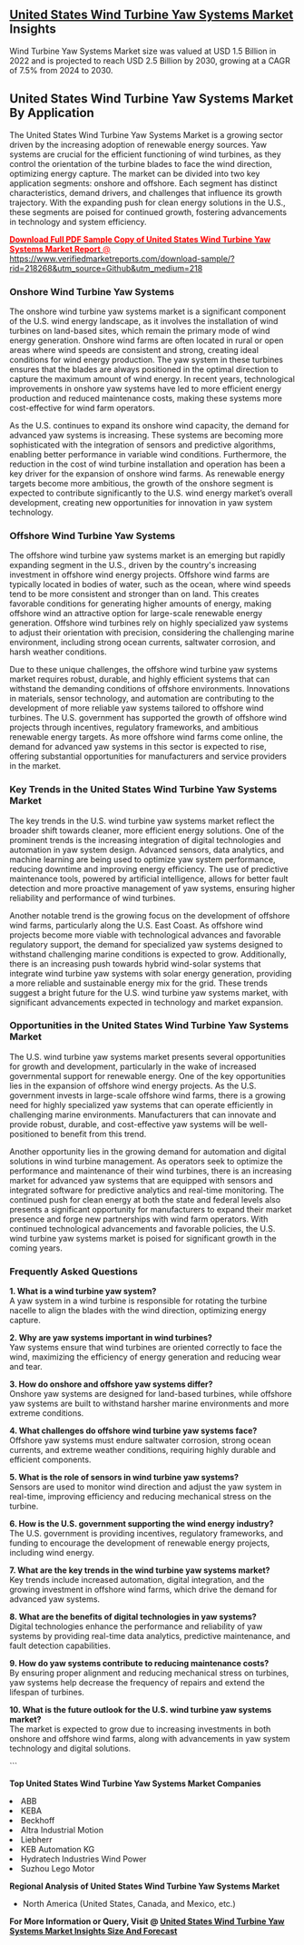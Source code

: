 <h2><a href="https://www.verifiedmarketreports.com/download-sample/?rid=218268&amp;utm_source=Github&amp;utm_medium=218" target="_blank">United States Wind Turbine Yaw Systems Market</a> Insights</h2><p>Wind Turbine Yaw Systems Market size was valued at USD 1.5 Billion in 2022 and is projected to reach USD 2.5 Billion by 2030, growing at a CAGR of 7.5% from 2024 to 2030.</p><p> <h2>United States Wind Turbine Yaw Systems Market By Application</h2> <p>The United States Wind Turbine Yaw Systems Market is a growing sector driven by the increasing adoption of renewable energy sources. Yaw systems are crucial for the efficient functioning of wind turbines, as they control the orientation of the turbine blades to face the wind direction, optimizing energy capture. The market can be divided into two key application segments: onshore and offshore. Each segment has distinct characteristics, demand drivers, and challenges that influence its growth trajectory. With the expanding push for clean energy solutions in the U.S., these segments are poised for continued growth, fostering advancements in technology and system efficiency. <a href="#"><p><span class=""><span style="color: #ff0000;"><strong>Download Full PDF Sample Copy of United States Wind Turbine Yaw Systems Market Report</strong> @ </span><a href="https://www.verifiedmarketreports.com/download-sample/?rid=218268&amp;utm_source=Github&amp;utm_medium=218" target="_blank">https://www.verifiedmarketreports.com/download-sample/?rid=218268&amp;utm_source=Github&amp;utm_medium=218</a></span></p></a></p> <h3>Onshore Wind Turbine Yaw Systems</h3> <p>The onshore wind turbine yaw systems market is a significant component of the U.S. wind energy landscape, as it involves the installation of wind turbines on land-based sites, which remain the primary mode of wind energy generation. Onshore wind farms are often located in rural or open areas where wind speeds are consistent and strong, creating ideal conditions for wind energy production. The yaw system in these turbines ensures that the blades are always positioned in the optimal direction to capture the maximum amount of wind energy. In recent years, technological improvements in onshore yaw systems have led to more efficient energy production and reduced maintenance costs, making these systems more cost-effective for wind farm operators. <p>As the U.S. continues to expand its onshore wind capacity, the demand for advanced yaw systems is increasing. These systems are becoming more sophisticated with the integration of sensors and predictive algorithms, enabling better performance in variable wind conditions. Furthermore, the reduction in the cost of wind turbine installation and operation has been a key driver for the expansion of onshore wind farms. As renewable energy targets become more ambitious, the growth of the onshore segment is expected to contribute significantly to the U.S. wind energy market’s overall development, creating new opportunities for innovation in yaw system technology.</p> <h3>Offshore Wind Turbine Yaw Systems</h3> <p>The offshore wind turbine yaw systems market is an emerging but rapidly expanding segment in the U.S., driven by the country's increasing investment in offshore wind energy projects. Offshore wind farms are typically located in bodies of water, such as the ocean, where wind speeds tend to be more consistent and stronger than on land. This creates favorable conditions for generating higher amounts of energy, making offshore wind an attractive option for large-scale renewable energy generation. Offshore wind turbines rely on highly specialized yaw systems to adjust their orientation with precision, considering the challenging marine environment, including strong ocean currents, saltwater corrosion, and harsh weather conditions. <p>Due to these unique challenges, the offshore wind turbine yaw systems market requires robust, durable, and highly efficient systems that can withstand the demanding conditions of offshore environments. Innovations in materials, sensor technology, and automation are contributing to the development of more reliable yaw systems tailored to offshore wind turbines. The U.S. government has supported the growth of offshore wind projects through incentives, regulatory frameworks, and ambitious renewable energy targets. As more offshore wind farms come online, the demand for advanced yaw systems in this sector is expected to rise, offering substantial opportunities for manufacturers and service providers in the market.</p> <h3>Key Trends in the United States Wind Turbine Yaw Systems Market</h3> <p>The key trends in the U.S. wind turbine yaw systems market reflect the broader shift towards cleaner, more efficient energy solutions. One of the prominent trends is the increasing integration of digital technologies and automation in yaw system design. Advanced sensors, data analytics, and machine learning are being used to optimize yaw system performance, reducing downtime and improving energy efficiency. The use of predictive maintenance tools, powered by artificial intelligence, allows for better fault detection and more proactive management of yaw systems, ensuring higher reliability and performance of wind turbines. <p>Another notable trend is the growing focus on the development of offshore wind farms, particularly along the U.S. East Coast. As offshore wind projects become more viable with technological advances and favorable regulatory support, the demand for specialized yaw systems designed to withstand challenging marine conditions is expected to grow. Additionally, there is an increasing push towards hybrid wind-solar systems that integrate wind turbine yaw systems with solar energy generation, providing a more reliable and sustainable energy mix for the grid. These trends suggest a bright future for the U.S. wind turbine yaw systems market, with significant advancements expected in technology and market expansion.</p> <h3>Opportunities in the United States Wind Turbine Yaw Systems Market</h3> <p>The U.S. wind turbine yaw systems market presents several opportunities for growth and development, particularly in the wake of increased governmental support for renewable energy. One of the key opportunities lies in the expansion of offshore wind energy projects. As the U.S. government invests in large-scale offshore wind farms, there is a growing need for highly specialized yaw systems that can operate efficiently in challenging marine environments. Manufacturers that can innovate and provide robust, durable, and cost-effective yaw systems will be well-positioned to benefit from this trend. <p>Another opportunity lies in the growing demand for automation and digital solutions in wind turbine management. As operators seek to optimize the performance and maintenance of their wind turbines, there is an increasing market for advanced yaw systems that are equipped with sensors and integrated software for predictive analytics and real-time monitoring. The continued push for clean energy at both the state and federal levels also presents a significant opportunity for manufacturers to expand their market presence and forge new partnerships with wind farm operators. With continued technological advancements and favorable policies, the U.S. wind turbine yaw systems market is poised for significant growth in the coming years.</p> <h3>Frequently Asked Questions</h3> <p><strong>1. What is a wind turbine yaw system?</strong><br> A yaw system in a wind turbine is responsible for rotating the turbine nacelle to align the blades with the wind direction, optimizing energy capture.</p> <p><strong>2. Why are yaw systems important in wind turbines?</strong><br> Yaw systems ensure that wind turbines are oriented correctly to face the wind, maximizing the efficiency of energy generation and reducing wear and tear.</p> <p><strong>3. How do onshore and offshore yaw systems differ?</strong><br> Onshore yaw systems are designed for land-based turbines, while offshore yaw systems are built to withstand harsher marine environments and more extreme conditions.</p> <p><strong>4. What challenges do offshore wind turbine yaw systems face?</strong><br> Offshore yaw systems must endure saltwater corrosion, strong ocean currents, and extreme weather conditions, requiring highly durable and efficient components.</p> <p><strong>5. What is the role of sensors in wind turbine yaw systems?</strong><br> Sensors are used to monitor wind direction and adjust the yaw system in real-time, improving efficiency and reducing mechanical stress on the turbine.</p> <p><strong>6. How is the U.S. government supporting the wind energy industry?</strong><br> The U.S. government is providing incentives, regulatory frameworks, and funding to encourage the development of renewable energy projects, including wind energy.</p> <p><strong>7. What are the key trends in the wind turbine yaw systems market?</strong><br> Key trends include increased automation, digital integration, and the growing investment in offshore wind farms, which drive the demand for advanced yaw systems.</p> <p><strong>8. What are the benefits of digital technologies in yaw systems?</strong><br> Digital technologies enhance the performance and reliability of yaw systems by providing real-time data analytics, predictive maintenance, and fault detection capabilities.</p> <p><strong>9. How do yaw systems contribute to reducing maintenance costs?</strong><br> By ensuring proper alignment and reducing mechanical stress on turbines, yaw systems help decrease the frequency of repairs and extend the lifespan of turbines.</p> <p><strong>10. What is the future outlook for the U.S. wind turbine yaw systems market?</strong><br> The market is expected to grow due to increasing investments in both onshore and offshore wind farms, along with advancements in yaw system technology and digital solutions.</p> ```</p><p><strong>Top United States Wind Turbine Yaw Systems Market Companies</strong></p><div data-test-id=""><p><li>ABB</li><li> KEBA</li><li> Beckhoff</li><li> Altra Industrial Motion</li><li> Liebherr</li><li> KEB Automation KG</li><li> Hydratech Industries Wind Power</li><li> Suzhou Lego Motor</li></p><div><strong>Regional Analysis of&nbsp;United States Wind Turbine Yaw Systems Market</strong></div><ul><li dir="ltr"><p dir="ltr">North America&nbsp;(United States, Canada, and Mexico, etc.)</p></li></ul><p><strong>For More Information or Query, Visit @&nbsp;</strong><strong><a href="https://www.verifiedmarketreports.com/product/wind-turbine-yaw-systems-market/?utm_source=Github&amp;utm_medium=218" target="_blank">United States Wind Turbine Yaw Systems Market Insights Size And Forecast</a></strong></p></div>
